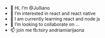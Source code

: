- 👋 Hi, I’m @Julliano
- 👀 I’m interested in react and react native
- 🌱 I am currently learning react and node js
- 💞️ I’m looking to collaborate on ...
- 📫 join me fb:tsiry andriamiarijaona

<!---
Jullianoh/Jullianoh is a ✨ special ✨ repository because its `README.md` (this file) appears on your GitHub profile.
You can click the Preview link to take a look at your changes.
--->
